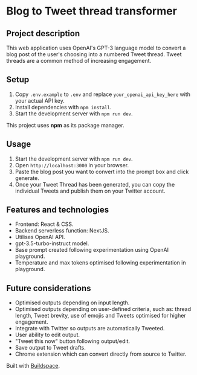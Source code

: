 # Blog to Tweet thread transformer

## Project description

This web application uses OpenAI's GPT-3 language model to convert a blog post of the user's choosing into a numbered Tweet thread. Tweet threads are a common method of increasing engagement.

## Setup

1. Copy `.env.example` to `.env` and replace `your_openai_api_key_here` with your actual API key.
2. Install dependencies with `npm install`.
3. Start the development server with `npm run dev`.

This project uses **npm** as its package manager.
## Usage

1. Start the development server with `npm run dev`.
2. Open `http://localhost:3000` in your browser.
3. Paste the blog post you want to convert into the prompt box and click generate.
4. Once your Tweet Thread has been generated, you can copy the individual Tweets and publish them on your Twitter account.

## Features and technologies

- Frontend: React & CSS.
- Backend serverless function: NextJS.
- Utilises OpenAI API.
- gpt-3.5-turbo-instruct model.
- Base prompt created following experimentation using OpenAI playground.
- Temperature and max tokens optimised following experimentation in playground.

## Future considerations

- Optimised outputs depending on input length.
- Optimised outputs depending on user-defined criteria, such as: thread length, Tweet brevity, use of emojis and Tweets optimised for higher engagement.
- Integrate with Twitter so outputs are automatically Tweeted.
- User ability to edit output.
- "Tweet this now" button following output/edit.
- Save output to Tweet drafts.
- Chrome extension which can convert directly from source to Twitter.

Built with [Buildspace](https://buildspace.so).
